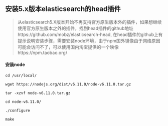 ## 安装5.x版本elasticsearch的head插件
> 从elasticsearch5.X版本开始不再支持官方原生版本外的插件，如果想继续使用官方原生版本之外的插件，找到head插件的github地址https://github.com/mobz/elasticsearch-head, 在head插件的github上有提示说明安装步骤，需要安装node环境，由于npm国外镜像由于网络原因可能会访问不了，可以使用国内淘宝提供的一个映像https://npm.taobao.org/

#### 安装node
```
cd /usr/local/

wget https://nodejs.org/dist/v6.11.0/node-v6.11.0.tar.gz

tar -xzvf node-v6.11.0.tar.gz

cd node-v6.11.0/

./configure

make




```
